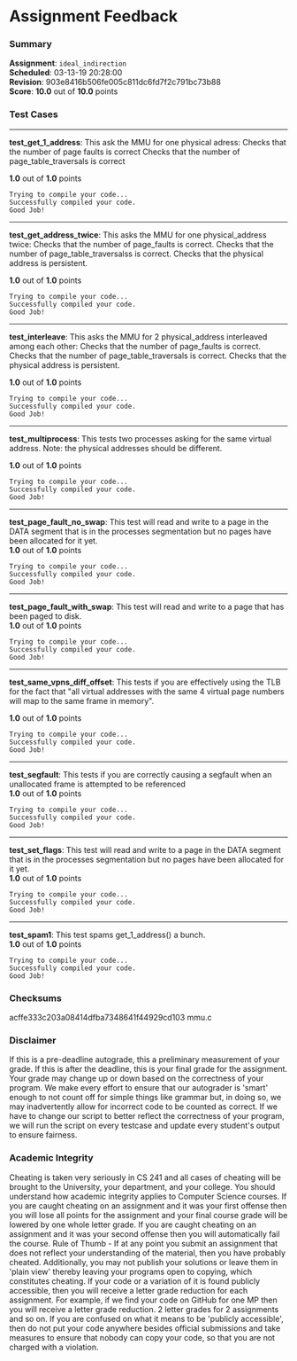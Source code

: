 # Assignment Feedback

### Summary

**Assignment**: `ideal_indirection`  
**Scheduled**: 03-13-19 20:28:00  
**Revision**: 903e8416b506fe005c811dc6fd7f2c791bc73b88  
**Score**: **10.0** out of **10.0** points

### Test Cases
---

**test_get_1_address**: 
This ask the MMU for one physical adress:
    Checks that the number of page faults is correct
    Checks that the number of page_table_traversals is correct
  
**1.0** out of **1.0** points
```
Trying to compile your code...
Successfully compiled your code.
Good Job!
```
---

**test_get_address_twice**: 
This asks the MMU for one physical_address twice:
    Checks that the number of page_faults is correct.
    Checks that the number of page_table_traversalss is correct.
    Checks that the physical address is persistent.
  
**1.0** out of **1.0** points
```
Trying to compile your code...
Successfully compiled your code.
Good Job!
```
---

**test_interleave**: 
This asks the MMU for 2 physical_address interleaved among each other:
    Checks that the number of page_faults is correct.
    Checks that the number of page_table_traversals is correct.
    Checks that the physical address is persistent.
  
**1.0** out of **1.0** points
```
Trying to compile your code...
Successfully compiled your code.
Good Job!
```
---

**test_multiprocess**: 
This tests two processes asking for the same virtual address.
    Note: the physical addresses should be different.
  
**1.0** out of **1.0** points
```
Trying to compile your code...
Successfully compiled your code.
Good Job!
```
---

**test_page_fault_no_swap**: This test will read and write to a page in the DATA segment that is in the processes segmentation but no pages have been allocated for it yet.  
**1.0** out of **1.0** points
```
Trying to compile your code...
Successfully compiled your code.
Good Job!
```
---

**test_page_fault_with_swap**: This test will read and write to a page that has been paged to disk.  
**1.0** out of **1.0** points
```
Trying to compile your code...
Successfully compiled your code.
Good Job!
```
---

**test_same_vpns_diff_offset**: 
This tests if you are effectively using the TLB for the fact that
    "all virtual addresses with the same 4 virtual page numbers will map to the same frame in memory".
  
**1.0** out of **1.0** points
```
Trying to compile your code...
Successfully compiled your code.
Good Job!
```
---

**test_segfault**: This tests if you are correctly causing a segfault when an unallocated frame is attempted to be referenced  
**1.0** out of **1.0** points
```
Trying to compile your code...
Successfully compiled your code.
Good Job!
```
---

**test_set_flags**: This test will read and write to a page in the DATA segment that is in the processes segmentation but no pages have been allocated for it yet.  
**1.0** out of **1.0** points
```
Trying to compile your code...
Successfully compiled your code.
Good Job!
```
---

**test_spam1**: This test spams get_1_address() a bunch.  
**1.0** out of **1.0** points
```
Trying to compile your code...
Successfully compiled your code.
Good Job!
```
### Checksums

acffe333c203a08414dfba7348641f44929cd103 mmu.c


### Disclaimer
If this is a pre-deadline autograde, this a preliminary measurement of your grade.
If this is after the deadline, this is your final grade for the assignment.
Your grade may change up or down based on the correctness of your program.
We make every effort to ensure that our autograder is 'smart' enough to not count off
for simple things like grammar but, in doing so, we may inadvertently allow for
incorrect code to be counted as correct.
If we have to change our script to better reflect the correctness of your program,
we will run the script on every testcase and update every student's output to ensure fairness.



### Academic Integrity
Cheating is taken very seriously in CS 241 and all cases of cheating will be brought to the University, your department, and your college.
You should understand how academic integrity applies to Computer Science courses.
If you are caught cheating on an assignment and it was your first offense then you will lose all points for the assignment and your final course
grade will be lowered by one whole letter grade. If you are caught cheating on an assignment and it was your second offense then you will automatically fail the course.
Rule of Thumb - If at any point you submit an assignment that does not reflect your understanding of the material, then you have probably cheated.
Additionally, you may not publish your solutions or leave them in 'plain view' thereby leaving your programs open to copying, which constitutes cheating.
If your code or a variation of it is found publicly accessible, then you will receive a letter grade reduction for each assignment.
For example, if we find your code on GitHub for one MP then you will receive a letter grade reduction. 2 letter grades for 2 assignments and so on.
If you are confused on what it means to be 'publicly accessible', then do not put your code anywhere besides official submissions and take measures
to ensure that nobody can copy your code, so that you are not charged with a violation.



